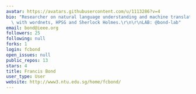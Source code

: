 ```yaml
---
avatar: https://avatars.githubusercontent.com/u/1113286?v=4
bio: "Researcher on natural language understanding and machine translation.   I work\
  \ with wordnets, HPSG and Sherlock Holmes.\r\n\r\nLAB: @bond-lab"
email: bond@ieee.org
followers: 25
following: null
forks: 1
login: fcbond
open_issues: null
public_repos: 13
stars: 4
title: Francis Bond
user_type: User
website: http://www3.ntu.edu.sg/home/fcbond/
---
```

